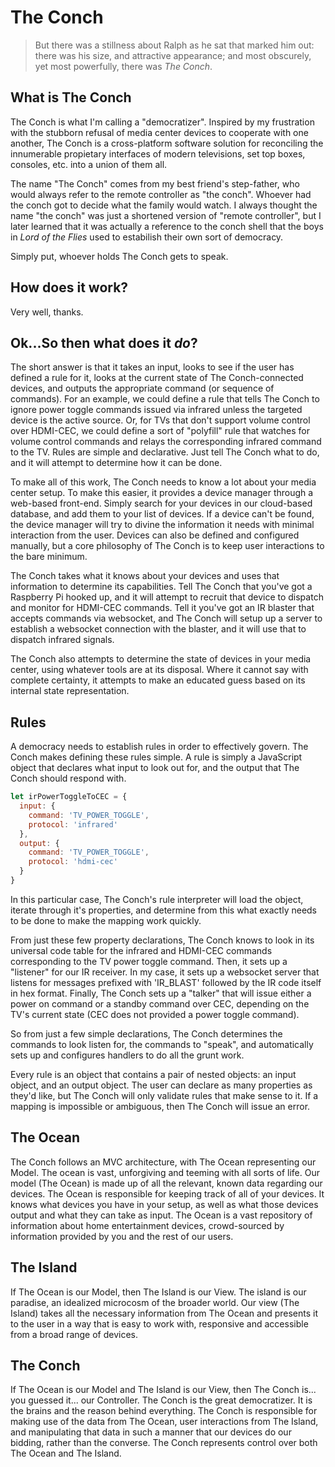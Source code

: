 The Conch
========== 

<blockquote>But there was a stillness about Ralph as he sat that marked him out: there was his size, and attractive appearance; and most obscurely, yet most powerfully, there was <em>The Conch</em>.</blockquote>

What is The Conch
-----------------

The Conch is what I'm calling a "democratizer". Inspired by my frustration with the stubborn refusal of media center devices to cooperate with one another, The Conch is a cross-platform software solution for reconciling the innumerable propietary interfaces of modern televisions, set top boxes, consoles, etc. into a union of them all.

The name "The Conch" comes from my best friend's step-father, who would always refer to the remote controller as "the conch". Whoever had the conch got to decide what the family would watch. I always thought the name "the conch" was just a shortened version of "remote controller", but I later learned that it was actually a reference to the conch shell that the boys in *Lord of the Flies* used to estabilish their own sort of democracy.

Simply put, whoever holds The Conch gets to speak.

How does it work?
-----------------

Very well, thanks.

Ok...So then what does it *do*?
----------------------------------

The short answer is that it takes an input, looks to see if the user has defined a rule for it, looks at the current state of The Conch-connected devices, and outputs the appropriate command (or sequence of commands). For an example, we could define a rule that tells The Conch to ignore power toggle commands issued via infrared unless the targeted device is the active source. Or, for TVs that don't support volume control over HDMI-CEC, we could define a sort of "polyfill" rule that watches for volume control commands and relays the corresponding infrared command to the TV. Rules are simple and declarative. Just tell The Conch what to do, and it will attempt to determine how it can be done.

To make all of this work, The Conch needs to know a lot about your media center setup. To make this easier, it provides a device manager through a web-based front-end. Simply search for your devices in our cloud-based database, and add them to your list of devices. If a device can't be found, the device manager will try to divine the information it needs with minimal interaction from the user. Devices can also be defined and configured manually, but a core philosophy of The Conch is to keep user interactions to the bare minimum.

The Conch takes what it knows about your devices and uses that information to determine its capabilities. Tell The Conch that you've got a Raspberry Pi hooked up, and it will attempt to recruit that device to dispatch and monitor for HDMI-CEC commands. Tell it you've got an IR blaster that accepts commands via websocket, and The Conch will setup up a server to establish a websocket connection with the blaster, and it will use that to dispatch infrared signals.

The Conch also attempts to determine the state of devices in your media center, using whatever tools are at its disposal. Where it cannot say with complete certainty, it attempts to make an educated guess based on its internal state representation. 

Rules
-----

A democracy needs to establish rules in order to effectively govern. The Conch makes defining these rules simple. A rule is simply a JavaScript object that declares what input to look out for, and the output that The Conch should respond with.

```js
let irPowerToggleToCEC = {
  input: {
    command: 'TV_POWER_TOGGLE',
    protocol: 'infrared'
  }, 
  output: {
    command: 'TV_POWER_TOGGLE',
    protocol: 'hdmi-cec'
  }
}
```
In this particular case, The Conch's rule interpreter will load the object, iterate through it's properties, and determine from this what exactly needs to be done to make the mapping work quickly. 

From just these few property declarations, The Conch knows to look in its universal code table for the infrared and HDMI-CEC commands corresponding to the TV power toggle command. Then, it sets up a "listener" for our IR receiver. In my case, it sets up a websocket server that listens for messages prefixed with 'IR_BLAST' followed by the IR code itself in hex format. Finally, The Conch sets up a "talker" that will issue either a power on command or a standby command over CEC, depending on the TV's current state (CEC does not provided a power toggle command).

So from just a few simple declarations, The Conch determines the commands to look listen for, the commands to "speak", and automatically sets up and configures handlers to do all the grunt work. 

Every rule is an object that contains a pair of nested objects: an input object, and an output object. The user can declare as many properties as they'd like, but The Conch will only validate rules that make sense to it. If a mapping is impossible or ambiguous, then The Conch will issue an error. 

The Ocean
---------

The Conch follows an MVC architecture, with The Ocean representing our Model. The ocean is vast, unforgiving and teeming with all sorts of life. Our model (The Ocean) is made up of all the relevant, known data regarding our devices. The Ocean is responsible for keeping track of all of your devices. It knows what devices you have in your setup, as well as what those devices output and what they can take as input. The Ocean is a vast repository of information about home entertainment devices, crowd-sourced by information provided by you and the rest of our users.

The Island
----------
If The Ocean is our Model, then The Island is our View. The island is our paradise, an idealized microcosm of the broader world. Our view (The Island) takes all the necessary information from The Ocean and presents it to the user in a way that is easy to work with, responsive and accessible from a broad range of devices.

The Conch
---------
If The Ocean is our Model and The Island is our View, then The Conch is... you guessed it... our Controller. The Conch is the great democratizer. It is the brains and the reason behind everything. The Conch is responsible for making use of the data from The Ocean, user interactions from The Island, and manipulating that data in such a manner that our devices do our bidding, rather than the converse. The Conch represents control over both The Ocean and The Island.

